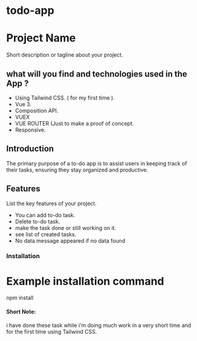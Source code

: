 # todo-app

# Project Name


Short description or tagline about your project.

## what will you find and technologies used in the App ?
- Using Tailwind CSS. ( for my first time ).
- Vue 3.
- Composition API.
- VUEX
- VUE ROUTER (Just to make a proof of concept.
- Responsive.

## Introduction

The primary purpose of a to-do app is to assist users in keeping track of their tasks, ensuring they stay organized and productive.

## Features

List the key features of your project.

- You can add to-do task.
- Delete to-do task.
- make the task done or still working on it.
- see list of created tasks.
- No data message appeared if no data found



### Installation

# Example installation command
npm install 

#### Short Note:
i have done these task while i'm doing much work in a very short time and for the first time using Tailwind CSS.
